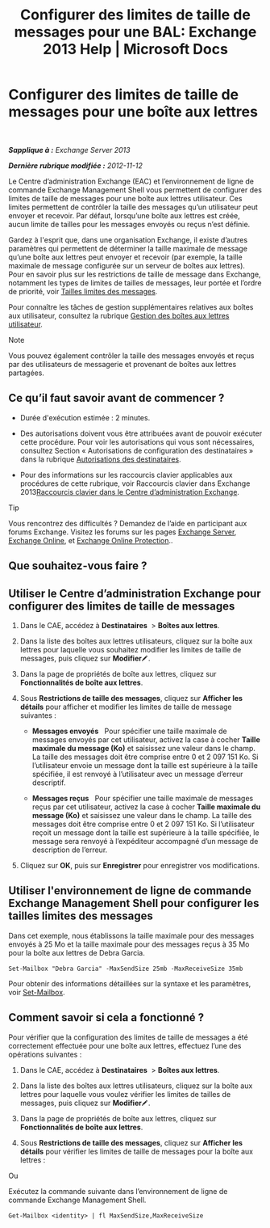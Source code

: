 ﻿---
title: 'Configurer des limites de taille de messages pour une BAL: Exchange 2013 Help | Microsoft Docs'
TOCTitle: Configurer des limites de taille de messages pour une boîte aux lettres
ms:assetid: d1220685-14c0-4c4f-abb2-3920f3046212
ms:mtpsurl: https://technet.microsoft.com/fr-fr/library/Bb124708(v=EXCHG.150)
ms:contentKeyID: 50555498
ms.date: 04/24/2018
mtps_version: v=EXCHG.150
ms.translationtype: HT
---

# Configurer des limites de taille de messages pour une boîte aux lettres

 

_**Sapplique à :** Exchange Server 2013_

_**Dernière rubrique modifiée :** 2012-11-12_

Le Centre d’administration Exchange (EAC) et l’environnement de ligne de commande Exchange Management Shell vous permettent de configurer des limites de taille de messages pour une boîte aux lettres utilisateur. Ces limites permettent de contrôler la taille des messages qu’un utilisateur peut envoyer et recevoir. Par défaut, lorsqu’une boîte aux lettres est créée, aucun limite de tailles pour les messages envoyés ou reçus n’est définie.

Gardez à l'esprit que, dans une organisation Exchange, il existe d’autres paramètres qui permettent de déterminer la taille maximale de message qu’une boîte aux lettres peut envoyer et recevoir (par exemple, la taille maximale de message configurée sur un serveur de boîtes aux lettres). Pour en savoir plus sur les restrictions de taille de message dans Exchange, notamment les types de limites de tailles de messages, leur portée et l’ordre de priorité, voir [Tailles limites des messages](message-size-limits-exchange-2013-help.md).

Pour connaître les tâches de gestion supplémentaires relatives aux boîtes aux utilisateur, consultez la rubrique [Gestion des boîtes aux lettres utilisateur](manage-user-mailboxes-exchange-2013-help.md).

> [!NOTE]
> Vous pouvez également contrôler la taille des messages envoyés et reçus par des utilisateurs de messagerie et provenant de boîtes aux lettres partagées.


## Ce qu’il faut savoir avant de commencer ?

  - Durée d'exécution estimée : 2 minutes.

  - Des autorisations doivent vous être attribuées avant de pouvoir exécuter cette procédure. Pour voir les autorisations qui vous sont nécessaires, consultez Section « Autorisations de configuration des destinataires » dans la rubrique [Autorisations des destinataires](recipients-permissions-exchange-2013-help.md).

  - Pour des informations sur les raccourcis clavier applicables aux procédures de cette rubrique, voir Raccourcis clavier dans Exchange 2013[Raccourcis clavier dans le Centre d’administration Exchange](keyboard-shortcuts-in-the-exchange-admin-center-exchange-online-protection-help.md).

> [!TIP]
> Vous rencontrez des difficultés ? Demandez de l’aide en participant aux forums Exchange. Visitez les forums sur les pages <a href="https://go.microsoft.com/fwlink/p/?linkid=60612">Exchange Server</a>, <a href="https://go.microsoft.com/fwlink/p/?linkid=267542">Exchange Online</a>, et <a href="https://go.microsoft.com/fwlink/p/?linkid=285351">Exchange Online Protection</a>..


## Que souhaitez-vous faire ?

## Utiliser le Centre d’administration Exchange pour configurer des limites de taille de messages

1.  Dans le CAE, accédez à **Destinataires**  \> **Boîtes aux lettres**.

2.  Dans la liste des boîtes aux lettres utilisateurs, cliquez sur la boîte aux lettres pour laquelle vous souhaitez modifier les limites de taille de messages, puis cliquez sur **Modifier**![Icône Modifier](images/Bb124582.6f53ccb2-1f13-4c02-bea0-30690e6ea71d(EXCHG.150).gif "Icône Modifier").

3.  Dans la page de propriétés de boîte aux lettres, cliquez sur **Fonctionnalités de boîte aux lettres**.

4.  Sous **Restrictions de taille des messages**, cliquez sur **Afficher les détails** pour afficher et modifier les limites de taille de message suivantes :
    
      - **Messages envoyés**   Pour spécifier une taille maximale de messages envoyés par cet utilisateur, activez la case à cocher **Taille maximale du message (Ko)** et saisissez une valeur dans le champ. La taille des messages doit être comprise entre 0 et 2 097 151 Ko. Si l’utilisateur envoie un message dont la taille est supérieure à la taille spécifiée, il est renvoyé à l’utilisateur avec un message d’erreur descriptif.
    
      - **Messages reçus**   Pour spécifier une taille maximale de messages reçus par cet utilisateur, activez la case à cocher **Taille maximale du message (Ko)** et saisissez une valeur dans le champ. La taille des messages doit être comprise entre 0 et 2 097 151 Ko. Si l’utilisateur reçoit un message dont la taille est supérieure à la taille spécifiée, le message sera renvoyé à l’expéditeur accompagné d’un message de description de l’erreur.

5.  Cliquez sur **OK**, puis sur **Enregistrer** pour enregistrer vos modifications.

## Utiliser l'environnement de ligne de commande Exchange Management Shell pour configurer les tailles limites des messages

Dans cet exemple, nous établissons la taille maximale pour des messages envoyés à 25 Mo et la taille maximale pour des messages reçus à 35 Mo pour la boîte aux lettres de Debra Garcia.

    Set-Mailbox "Debra Garcia" -MaxSendSize 25mb -MaxReceiveSize 35mb

Pour obtenir des informations détaillées sur la syntaxe et les paramètres, voir [Set-Mailbox](https://technet.microsoft.com/fr-fr/library/bb123981\(v=exchg.150\)).

## Comment savoir si cela a fonctionné ?

Pour vérifier que la configuration des limites de taille de messages a été correctement effectuée pour une boîte aux lettres, effectuez l’une des opérations suivantes :

1.  Dans le CAE, accédez à **Destinataires**  \> **Boîtes aux lettres**.

2.  Dans la liste des boîtes aux lettres utilisateurs, cliquez sur la boîte aux lettres pour laquelle vous voulez vérifier les limites de tailles de messages, puis cliquez sur **Modifier**![Icône Modifier](images/Bb124582.6f53ccb2-1f13-4c02-bea0-30690e6ea71d(EXCHG.150).gif "Icône Modifier").

3.  Dans la page de propriétés de boîte aux lettres, cliquez sur **Fonctionnalités de boîte aux lettres**.

4.  Sous **Restrictions de taille des messages**, cliquez sur **Afficher les détails** pour vérifier les limites de taille de messages pour la boîte aux lettres :

Ou

Exécutez la commande suivante dans l’environnement de ligne de commande Exchange Management Shell.

    Get-Mailbox <identity> | fl MaxSendSize,MaxReceiveSize


